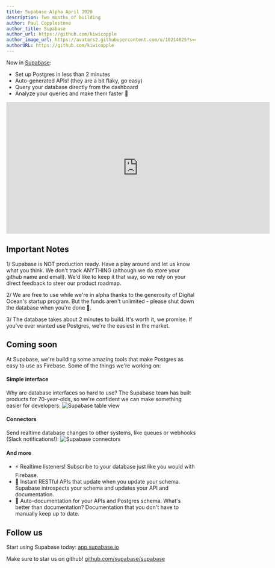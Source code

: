 ```yaml
---
title: Supabase Alpha April 2020
description: Two months of building
author: Paul Copplestone
author_title: Supabase
author_url: https://github.com/kiwicopple
author_image_url: https://avatars2.githubusercontent.com/u/10214025?s=400&u=c6775be2ae667e2acae3ccd347fed62bb3f5b3e7&v=4
authorURL: https://github.com/kiwicopple
---
```


Now in [Supabase](https://app.supabase.io):

- Set up Postgres in less than 2 minutes
- Auto-generated APIs! (they are a bit flaky, go easy)
- Query your database directly from the dashboard
- Analyze your queries and make them faster :rocket:

<!--truncate-->

<iframe width="700" height="350" src="https://www.youtube.com/embed/ck5MM_PD4Co" frameborder="0" allow="accelerometer; autoplay; encrypted-media; gyroscope; picture-in-picture" allowfullscreen></iframe>

## Important Notes

1/ Supabase is NOT production ready. Have a play around and let us know what you think. We don't track ANYTHING (although we do store your github name and email). We'd like to keep it that way, so we rely on your direct feedback to steer our product roadmap.

2/ We are free to use while we're in alpha thanks to the generosity of Digital Ocean's startup program. But the funds aren't unlimited - please shut down the database when you're done :pray:.

3/ The database takes about 2 minutes to build. It's worth it, we promise. If you've ever wanted use Postgres, we're the easiest in the market.


## Coming soon

At Supabase, we're building some amazing tools that make Postgres as easy to use as Firebase. Some of the things we're working on:

#### Simple interface 
Why are database interfaces so hard to use? The Supabase team has built products for 70-year-olds, so we're confident we can make something easier for developers:
![Supabase table view](https://dev-to-uploads.s3.amazonaws.com/i/b4o39am95zcl5vl54j75.png)


#### Connectors
Send realtime database changes to other systems, like queues or webhooks (Slack notifications!):
![Supabase connectors](https://dev-to-uploads.s3.amazonaws.com/i/aom5r917s792cc081bbz.png)


#### And more

- ⚡ Realtime listeners! Subscribe to your database just like you would with Firebase.
- 🤖 Instant RESTful APIs that update when you update your schema. Supabase introspects your schema and updates your API and documentation.
- 📓 Auto-documentation for your APIs and Postgres schema. What's better than documentation? Documentation that you don't have to manually keep up to date.

## Follow us

Start using Supabase today: [app.supabase.io](https://app.supabase.io)

Make sure to star us on github! [github.com/supabase/supabase](https://github.com/supabase/supabase)

